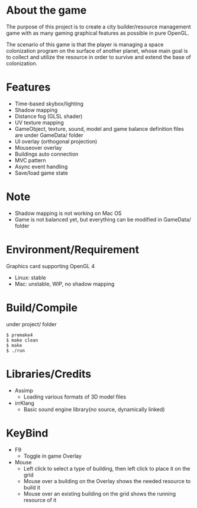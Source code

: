 About the game
==============
The purpose of this project is to create a city builder/resource management game with as many gaming graphical features as possible in pure OpenGL.

The scenario of this game is that the player is managing a space colonization program on the surface of another planet, whose main goal is to collect and utilize the resource in order to survive and extend the base of colonization.

Features
========
* Time-based skybox/lighting
* Shadow mapping
* Distance fog (GLSL shader)
* UV texture mapping
* GameObject, texture, sound, model and game balance definition files are under GameData/ folder
* UI overlay (orthogonal projection)
* Mouseover overlay
* Buildings auto connection
* MVC pattern
* Async event handling
* Save/load game state

Note
====
* Shadow mapping is not working on Mac OS
* Game is not balanced yet, but everything can be modified in GameData/ folder

Environment/Requirement
===========
Graphics card supporting OpenGL 4
* Linux: stable
* Mac: unstable, WIP, no shadow mapping

Build/Compile
==============
under project/ folder
```shell
$ premake4
$ make clean
$ make
$ ./run
```

Libraries/Credits
==================
* Assimp
  * Loading various formats of 3D model files
* irrKlang
  * Basic sound engine library(no source, dynamically linked)

KeyBind
=======
* F9
  * Toggle in game Overlay
* Mouse
  - Left click to select a type of building, then left click to place it on the grid
  - Mouse over a building on the Overlay shows the needed resource to build it
  - Mouse over an existing building on the grid shows the running resource of it
 
